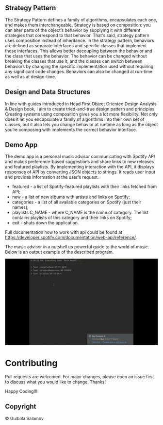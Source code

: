 ## Strategy Pattern
The Strategy Pattern defines a family of algorithms, encapsulates each one, and makes them interchangeable. 
Strategy is based on composition: you can alter parts of the object’s behavior by supplying it with different strategies that correspond to that behavior.
That's said, strategy pattern uses composition instead of inheritance. In the strategy pattern, behaviors are defined as separate interfaces and specific classes that implement these interfaces. This allows better decoupling between the behavior and the class that uses the behavior. The behavior can be changed without breaking the classes that use it, and the classes can switch between behaviors by changing the specific implementation used without requiring any significant code changes. Behaviors can also be changed at run-time as well as at design-time.


## Design and Data Structures
In line with guides introduced in Head First Object Oriented Design Analysis & Design book, I aim to create tried-and-true design pattern and principles.
Creating systems using composition gives you a lot more flexibility. Not only does it let you encapsulate a family of algorithms into their own set of classes, but it also lets you change behavior at runtime as long as the object you’re composing with implements the correct behavior interface.

## Demo App
The demo app is a personal music advisor communicating with Spotify API and makes preference-based suggestions and share links to new releases and featured playlists.
By implementing interaction with the API, it displays responses of API by converting JSON objects to strings. 
It reads user input and provides information at the user's request.

- featured - a list of Spotify-featured playlists with their links fetched from API;
- new - a list of new albums with artists and links on Spotify;
- categories - a list of all available categories on Spotify (just their names);
- playlists C_NAME - where C_NAME is the name of category. The list contains playlists of this category and their links on Spotify;
- exit - shuts down the application.

Full documentation how to work with api could be found at https://developer.spotify.com/documentation/web-api/reference/.

The music advisor in a nutshell us powerful guide to the world of music. Below is an output example of the described program.

<img src="https://github.com/gulbalasalamov/strategy-pattern-api/blob/master/src/main/java/strategy-pattern-api-demo.gif" alt="Inventory Management App gif" title="Inventory Management App gif" width="900"/>

# Contributing
Pull requests are welcomed. For major changes, please open an issue first to discuss what you would like to change. Thanks!

Happy Coding!!!

## Copyright
© Gulbala Salamov

